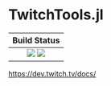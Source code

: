 # TwitchTools.jl 

|  **Build Status**                                                |
|:----------------------------------------------------------------:|
|  [![][travis-img]][travis-url]  [![][codecov-img]][codecov-url]  |


https://dev.twitch.tv/docs/


[travis-img]: https://api.travis-ci.org/wookay/TwitchTools.jl.svg?branch=master
[travis-url]: https://travis-ci.org/wookay/TwitchTools.jl

[codecov-img]: https://codecov.io/gh/wookay/TwitchTools.jl/branch/master/graph/badge.svg
[codecov-url]: https://codecov.io/gh/wookay/TwitchTools.jl/branch/master
